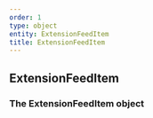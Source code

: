 ```yaml
---
order: 1
type: object
entity: ExtensionFeedItem 
title: ExtensionFeedItem 
---
```


## ExtensionFeedItem 
### The ExtensionFeedItem object


